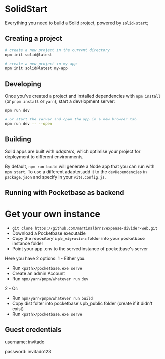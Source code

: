 # SolidStart

Everything you need to build a Solid project, powered by [`solid-start`](https://start.solidjs.com);

## Creating a project

```bash
# create a new project in the current directory
npm init solid@latest

# create a new project in my-app
npm init solid@latest my-app
```

## Developing

Once you've created a project and installed dependencies with `npm install` (or `pnpm install` or `yarn`), start a development server:

```bash
npm run dev

# or start the server and open the app in a new browser tab
npm run dev -- --open
```

## Building

Solid apps are built with _adapters_, which optimise your project for deployment to different environments.

By default, `npm run build` will generate a Node app that you can run with `npm start`. To use a different adapter, add it to the `devDependencies` in `package.json` and specify in your `vite.config.js`.

## Running with Pocketbase as backend

# Get your own instance

- `git clone https://github.com/martinalbrnz/expense-divider-web.git`
- Download a Pocketbase executable
- Copy the repository's `pb_migrations` folder into your pocketbase instance folder
- Point your app .env to the served instance of pocketbase's server

Here you have 2 options:
1 - Either you:
- Run `<path>/pocketbase.exe serve`
- Create an admin Account
- Run `npm/yarn/pnpm/whatever run dev`

2 - Or:
- Run `npm/yarn/pnpm/whatever run build`
- Copy dist folter into pocketbase's pb_public folder (create if it didn't exist)
- Run `<path>/pocketbase.exe serve`

## Guest credentials
username: invitado

password: invitado123

